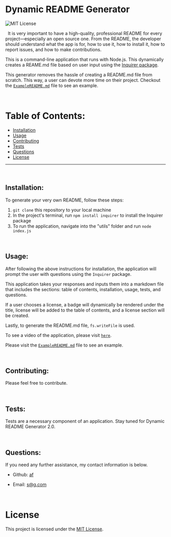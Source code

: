 # Dynamic README Generator

  ![MIT License](https://img.shields.io/badge/License-MIT-yellow.svg)
  <br>

  &nbsp;
It is very important to have a high-quality, professional README for every project&mdash;especially an open source one. From the README, the developer should understand what the app is for, how to use it, how to install it, how to report issues, and how to make contributions.

This is a command-line application that runs with Node.js. This dynamically creates a REAME.md file based on user input using the [Inquirer package](https://www.npmjs.com/package/inquirer). 
 
This generator removes the hassle of creating a README.md file from scratch. This way, a user can devote more time on their project. Checkout the [`ExampleREADME.md`](https://github.com/) file to see an example. 

  &nbsp;
  # Table of Contents:
  * [Installation](#installation)
  * [Usage](#usage)
  * [Contributing](#contributing)
  * [Tests](#tests)
  * [Questions](#questions)
  * [License](#license)
  
---
  &nbsp;
  ## Installation:
  To generate your very own README, follow these steps:
  &nbsp;
  1. `git clone` this repository to your local machine
  2. In the project's terminal, run `npm install inquirer` to install the Inquirer package
  3. To run the application, navigate into the "utils" folder and run `node index.js`

  &nbsp;
  ## Usage:
  After following the above instructions for installation, the application will prompt the user with questions using the `Inquirer` package. 
  
  This application takes your responses and inputs them into a markdown file that includes the sections: table of contents, installation, usage, tests, and questions.
  
  If a user chooses a license, a badge will dynamically be rendered under the title, license will be added to the table of contents, and a license section will be created. 

  Lastly, to generate the README.md file, `fs.writeFile` is used. 

  To see a video of the application, please visit [`here`](https://drive.google.com/file/d/1X9IApOvkkHDtw0Aw3iXYGz5aVogfwsyu/view?usp=sharing).
  
  Please visit the [`ExampleREADME.md`](https://github.com/edytatar/readme-generator) file to see an example. 


  &nbsp;
  ## Contributing:
  Please feel free to contribute. 

  &nbsp;
  ## Tests:
  Tests are a necessary component of an application. Stay tuned for Dynamic README Generator 2.0. 

  &nbsp;
  ## Questions:
  If you need any further assistance, my contact information is below.
  * Github: [af](<https://github.com/af>)
  
  * Email: s@g.com

  &nbsp;
# License
This project is licensed under the [MIT License](https://opensource.org/licenses/MIT).




